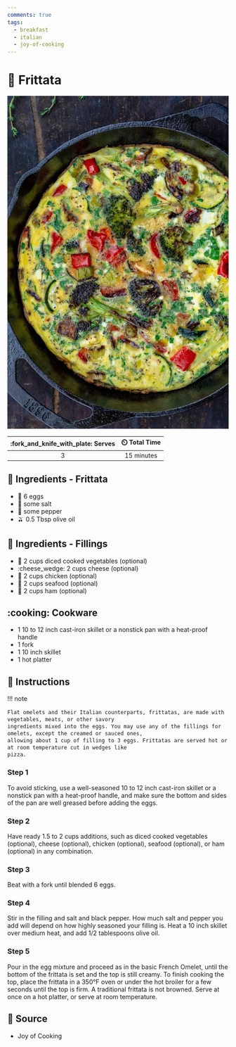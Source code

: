 ```yaml
---
comments: true
tags:
  - breakfast
  - italian
  - joy-of-cooking
---
```

# :egg: Frittata

![Frittata](../assets/images/frittata.jpg)

| :fork_and_knife_with_plate: Serves | :timer_clock: Total Time |
|:----------------------------------:|:-----------------------: |
| 3 | 15 minutes |

## :salt: Ingredients - Frittata

- :egg: 6 eggs
- :salt: some salt
- :salt: some pepper
- :olive: 0.5 Tbsp olive oil

## :salt: Ingredients - Fillings

- :eggplant: 2 cups diced cooked vegetables (optional)
- :cheese_wedge: 2 cups cheese (optional)
- :poultry_leg: 2 cups chicken (optional)
- :shrimp: 2 cups seafood (optional)
- :meat_on_bone: 2 cups ham (optional)

## :cooking: Cookware

- 1 10 to 12 inch cast-iron skillet or a nonstick pan with a heat-proof handle
- 1 fork
- 1 10 inch skillet
- 1 hot platter

## :pencil: Instructions

!!! note

    Flat omelets and their Italian counterparts, frittatas, are made with vegetables, meats, or other savory
    ingredients mixed into the eggs. You may use any of the fillings for omelets, except the creamed or sauced ones,
    allowing about 1 cup of filling to 3 eggs. Frittatas are served hot or at room temperature cut in wedges like
    pizza.

### Step 1

To avoid sticking, use a well-seasoned 10 to 12 inch cast-iron skillet or a nonstick pan with a heat-proof handle, and
make sure the bottom and sides of the pan are well greased before adding the eggs.

### Step 2

Have ready 1.5 to 2 cups additions, such as diced cooked vegetables (optional), cheese (optional), chicken (optional),
seafood (optional), or ham (optional) in any combination.

### Step 3

Beat with a fork until blended 6 eggs.

### Step 4

Stir in the filling and salt and black pepper. How much salt and pepper you add will depend on how highly seasoned your
filling is. Heat a 10 inch skillet over medium heat, and add 1/2 tablespoons olive oil.

### Step 5

Pour in the egg mixture and proceed as in the basic French Omelet, until the bottom of the frittata is set and the top
is still creamy. To finish cooking the top, place the frittata in a 350°F oven or under the hot broiler for a few
seconds until the top is firm. A traditional frittata is not browned. Serve at once on a hot platter, or serve at room
temperature.

## :link: Source

- Joy of Cooking

